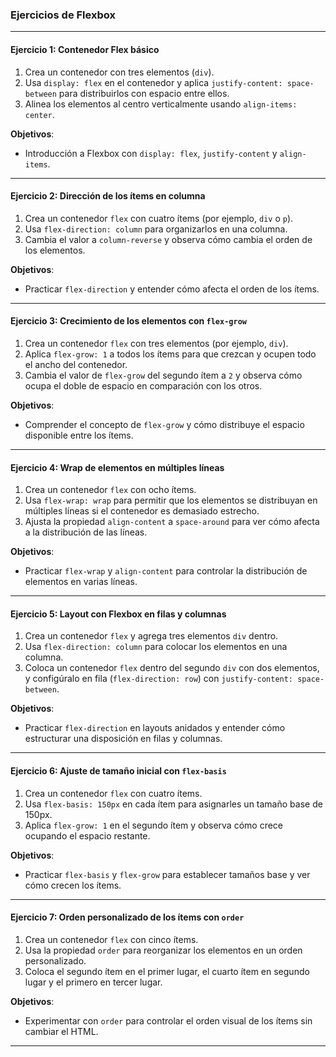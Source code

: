 ### **Ejercicios de Flexbox**

---

#### **Ejercicio 1: Contenedor Flex básico**

1. Crea un contenedor con tres elementos (`div`).
2. Usa `display: flex` en el contenedor y aplica `justify-content: space-between` para distribuirlos con espacio entre ellos.
3. Alinea los elementos al centro verticalmente usando `align-items: center`.

**Objetivos**:
- Introducción a Flexbox con `display: flex`, `justify-content` y `align-items`.

---

#### **Ejercicio 2: Dirección de los ítems en columna**

1. Crea un contenedor `flex` con cuatro ítems (por ejemplo, `div` o `p`).
2. Usa `flex-direction: column` para organizarlos en una columna.
3. Cambia el valor a `column-reverse` y observa cómo cambia el orden de los elementos.

**Objetivos**:
- Practicar `flex-direction` y entender cómo afecta el orden de los ítems.

---

#### **Ejercicio 3: Crecimiento de los elementos con `flex-grow`**

1. Crea un contenedor `flex` con tres elementos (por ejemplo, `div`).
2. Aplica `flex-grow: 1` a todos los ítems para que crezcan y ocupen todo el ancho del contenedor.
3. Cambia el valor de `flex-grow` del segundo ítem a `2` y observa cómo ocupa el doble de espacio en comparación con los otros.

**Objetivos**:
- Comprender el concepto de `flex-grow` y cómo distribuye el espacio disponible entre los ítems.

---

#### **Ejercicio 4: Wrap de elementos en múltiples líneas**

1. Crea un contenedor `flex` con ocho ítems.
2. Usa `flex-wrap: wrap` para permitir que los elementos se distribuyan en múltiples líneas si el contenedor es demasiado estrecho.
3. Ajusta la propiedad `align-content` a `space-around` para ver cómo afecta a la distribución de las líneas.

**Objetivos**:
- Practicar `flex-wrap` y `align-content` para controlar la distribución de elementos en varias líneas.

---

#### **Ejercicio 5: Layout con Flexbox en filas y columnas**

1. Crea un contenedor `flex` y agrega tres elementos `div` dentro.
2. Usa `flex-direction: column` para colocar los elementos en una columna.
3. Coloca un contenedor `flex` dentro del segundo `div` con dos elementos, y configúralo en fila (`flex-direction: row`) con `justify-content: space-between`.

**Objetivos**:
- Practicar `flex-direction` en layouts anidados y entender cómo estructurar una disposición en filas y columnas.

---

#### **Ejercicio 6: Ajuste de tamaño inicial con `flex-basis`**

1. Crea un contenedor `flex` con cuatro ítems.
2. Usa `flex-basis: 150px` en cada ítem para asignarles un tamaño base de 150px.
3. Aplica `flex-grow: 1` en el segundo ítem y observa cómo crece ocupando el espacio restante.

**Objetivos**:
- Practicar `flex-basis` y `flex-grow` para establecer tamaños base y ver cómo crecen los ítems.

---

#### **Ejercicio 7: Orden personalizado de los ítems con `order`**

1. Crea un contenedor `flex` con cinco ítems.
2. Usa la propiedad `order` para reorganizar los elementos en un orden personalizado.
3. Coloca el segundo ítem en el primer lugar, el cuarto ítem en segundo lugar y el primero en tercer lugar.

**Objetivos**:
- Experimentar con `order` para controlar el orden visual de los ítems sin cambiar el HTML.

---

